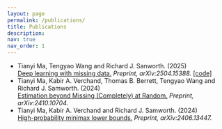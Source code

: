 ```yaml
---
layout: page
permalink: /publications/
title: Publications
description: 
nav: true
nav_order: 1
---
```


* Tianyi Ma, Tengyao Wang and Richard J. Sanworth. (2025) <br>
  [Deep learning with missing data.](https://arxiv.org/abs/2504.15388) *Preprint, arXiv:2504.15388.* [[code]](https://github.com/tianyima2000/DNN_missing_data)
* Tianyi Ma, Kabir A. Verchand, Thomas B. Berrett, Tengyao Wang and Richard J. Samworth. (2024) <br>
  [Estimation beyond Missing (Completely) at Random.](https://arxiv.org/abs/2410.10704) *Preprint, arXiv:2410.10704.*
* Tianyi Ma, Kabir A. Verchand and Richard J. Samworth. (2024) <br>
  [High-probability minimax lower bounds.](https://arxiv.org/abs/2406.13447) *Preprint, arXiv:2406.13447.*
  

